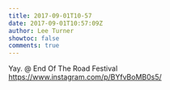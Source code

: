 ```yaml
---
title: 2017-09-01T10-57
date: 2017-09-01T10:57:09Z
author: Lee Turner
showtoc: false
comments: true
---
```


Yay. @ End Of The Road Festival https://www.instagram.com/p/BYfvBoMB0s5/

